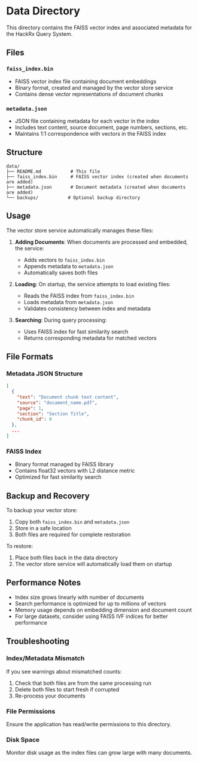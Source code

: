 # Data Directory

This directory contains the FAISS vector index and associated metadata for the HackRx Query System.

## Files

### `faiss_index.bin`
- FAISS vector index file containing document embeddings
- Binary format, created and managed by the vector store service
- Contains dense vector representations of document chunks

### `metadata.json`
- JSON file containing metadata for each vector in the index
- Includes text content, source document, page numbers, sections, etc.
- Maintains 1:1 correspondence with vectors in the FAISS index

## Structure

```
data/
├── README.md           # This file
├── faiss_index.bin     # FAISS vector index (created when documents are added)
├── metadata.json       # Document metadata (created when documents are added)
└── backups/           # Optional backup directory
```

## Usage

The vector store service automatically manages these files:

1. **Adding Documents**: When documents are processed and embedded, the service:
   - Adds vectors to `faiss_index.bin`
   - Appends metadata to `metadata.json`
   - Automatically saves both files

2. **Loading**: On startup, the service attempts to load existing files:
   - Reads the FAISS index from `faiss_index.bin`
   - Loads metadata from `metadata.json`
   - Validates consistency between index and metadata

3. **Searching**: During query processing:
   - Uses FAISS index for fast similarity search
   - Returns corresponding metadata for matched vectors

## File Formats

### Metadata JSON Structure
```json
[
  {
    "text": "Document chunk text content",
    "source": "document_name.pdf",
    "page": 1,
    "section": "Section Title",
    "chunk_id": 0
  },
  ...
]
```

### FAISS Index
- Binary format managed by FAISS library
- Contains float32 vectors with L2 distance metric
- Optimized for fast similarity search

## Backup and Recovery

To backup your vector store:
1. Copy both `faiss_index.bin` and `metadata.json`
2. Store in a safe location
3. Both files are required for complete restoration

To restore:
1. Place both files back in the data directory
2. The vector store service will automatically load them on startup

## Performance Notes

- Index size grows linearly with number of documents
- Search performance is optimized for up to millions of vectors
- Memory usage depends on embedding dimension and document count
- For large datasets, consider using FAISS IVF indices for better performance

## Troubleshooting

### Index/Metadata Mismatch
If you see warnings about mismatched counts:
1. Check that both files are from the same processing run
2. Delete both files to start fresh if corrupted
3. Re-process your documents

### File Permissions
Ensure the application has read/write permissions to this directory.

### Disk Space
Monitor disk usage as the index files can grow large with many documents.
